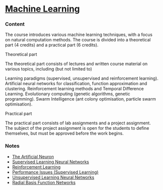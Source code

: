# [Machine Learning](http://www.uu.se/en/admissions/master/selma/kursplan/?kpid=31376&type=1)

### Content
The course introduces various machine learning techniques, with a focus on natural computation methods. The course is divided into a theoretical part (4 credits) and a practical part (6 credits).

Theoretical part

The theoretical part consists of lectures and written course material on various topics, including (but not limited to)

Learning paradigms (supervised, unsupervised and reinforcement learning).
Artificial neural networks for classification, function approximation and clustering.
Reinforcement learning methods and Temporal Difference Learning.
Evolutionary computing (genetic algorithms, genetic programming).
Swarm Intelligence (ant colony optimisation, particle swarm optimisation).

Practical part

The practical part consists of lab assignments and a project assignment. The subject of the project assignment is open for the students to define themselves, but must be approved before the work begins.

### Notes
  - [The Artificial Neuron](ch-2-the-artificial-neuron.md)
  - [Supervised Learning Neural Networks](ch-3-supervised-learning-neural-networks.md)
  - [Reinforcement Learning](ch-6-reinforcement-learning.md)
  - [Performance Issues (Supervised Learning)](ch-7-performance-issues.md)
  - [Unsupervised Learning Neural Networks](ch-4-unsupervised-learning-neural-networks.md)
  - [Radial Basis Function Networks](ch-5-radial-basis-function-networks.md)
